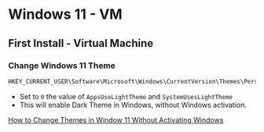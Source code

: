 # Windows 11 - VM

## First Install - Virtual Machine

### Change Windows 11 Theme

```powershell
HKEY_CURRENT_USER\Software\Microsoft\Windows\CurrentVersion\Themes\Personalize
```

- Set to `0` the value of `AppsUseLightTheme` and `SystemUsesLightTheme`
- This will enable Dark Theme in Windows, without Windows activation.

[How to Change Themes in Window 11 Without Activating Windows](https://techwiser.com/change-theme-windows-11/)

### 

